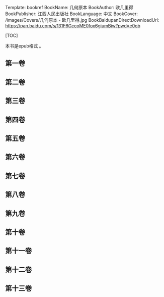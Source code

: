 Template: bookref
BookName: 几何原本
BookAuthor: 欧几里得
BookPublisher: 江西人民出版社
BookLanguage: 中文
BookCover: /images/Covers/几何原本 - 欧几里得.jpg
BookBaidupanDirectDownloadUrl: https://pan.baidu.com/s/131F6GccoME0fox6giumBiw?pwd=e0ob 



[TOC]

本书是epub格式 。


## 第一卷 
## 第二卷
## 第三卷
## 第四卷
## 第五卷
## 第六卷
## 第七卷
## 第八卷
## 第九卷
## 第十卷
## 第十一卷
## 第十二卷
## 第十三卷